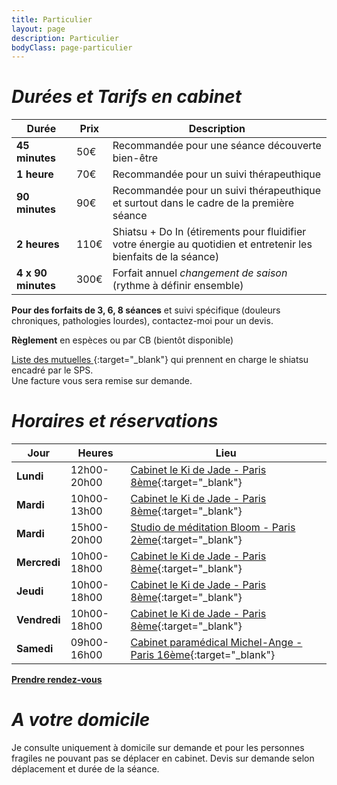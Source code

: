 ```yaml
---
title: Particulier
layout: page
description: Particulier
bodyClass: page-particulier
---
```


# *Durées et Tarifs en cabinet*

| Durée                        | Prix         | Description                                                                                                      |
| ---------------------------- | ------------ | ---------------------------------------------------------------------------------------------------------------- |
| **45 minutes**               | 50€          | Recommandée pour une séance découverte bien-être                                                                 |
| **1 heure**                  | 70€          | Recommandée pour un suivi thérapeuthique                                                                         |
| **90 minutes**               | 90€          | Recommandée pour un suivi thérapeuthique et surtout dans le cadre de la première séance                          |
| **2 heures**                 | 110€         | Shiatsu + Do In (étirements pour fluidifier votre énergie au quotidien et entretenir les bienfaits de la séance) |
| **4 x 90 minutes**           | 300€         | Forfait annuel *changement de saison* (rythme à définir ensemble)                                                |

**Pour des forfaits de 3, 6, 8 séances** et suivi spécifique (douleurs chroniques, pathologies lourdes), contactez-moi pour un devis.

**Règlement** en espèces ou par CB (bientôt disponible)
 
[Liste des mutuelles ](https://www.syndicat-shiatsu.fr/les-mutuelles/){:target="_blank"} qui prennent en charge le shiatsu encadré par le SPS.  
Une facture vous sera remise sur demande.

# *Horaires et réservations*

| Jour         | Heures      | Lieu                                                                                                     |
| ------------ | ----------- | -------------------------------------------------------------------------------------------------------- |
| **Lundi**    | 12h00-20h00 | [Cabinet le Ki de Jade - Paris 8ème](https://goo.gl/maps/VrJBpNYD3VJrY114A){:target="_blank"}            |
| **Mardi**    | 10h00-13h00 | [Cabinet le Ki de Jade - Paris 8ème](https://goo.gl/maps/VrJBpNYD3VJrY114A){:target="_blank"}            |
| **Mardi**    | 15h00-20h00 | [Studio de méditation Bloom - Paris 2ème](https://goo.gl/maps/rVRGeksaMLenS49k8){:target="_blank"}       |
| **Mercredi** | 10h00-18h00 | [Cabinet le Ki de Jade - Paris 8ème](https://goo.gl/maps/VrJBpNYD3VJrY114A){:target="_blank"}            |
| **Jeudi**    | 10h00-18h00 | [Cabinet le Ki de Jade - Paris 8ème](https://goo.gl/maps/VrJBpNYD3VJrY114A){:target="_blank"}            |
| **Vendredi** | 10h00-18h00 | [Cabinet le Ki de Jade - Paris 8ème](https://goo.gl/maps/VrJBpNYD3VJrY114A){:target="_blank"}            |
| **Samedi**   | 09h00-16h00 | [Cabinet paramédical Michel-Ange - Paris 16ème](https://goo.gl/maps/iaTXLQDH3uFvms219){:target="_blank"} |

[**Prendre rendez-vous**](/contact)

# *A votre domicile*
Je consulte uniquement à domicile sur demande et pour les personnes fragiles ne pouvant pas se déplacer en cabinet. Devis sur demande selon déplacement et durée de la séance.

